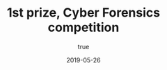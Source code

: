 ---
author:
  name: "Jatin Dehmiwal"
date: 2019-05-26
title: 1st prize, Cyber Forensics competition
eventname: Ram Lal Anand College
eventlocation:
weight: 10
---